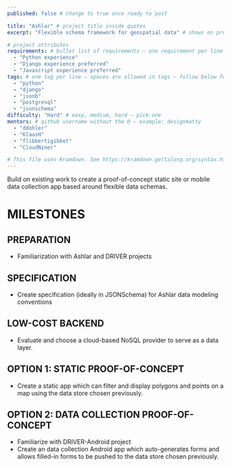 ```yaml
---
published: false # change to true once ready to post

title: "Ashlar" # project title inside quotes
excerpt: "Flexible schema framework for geospatial data" # shows on project list page

# project attributes
requirements: # bullet list of requirements – one requirement per line – follow below format
  - "Python experience"
  - "Django experience preferred"
  - "Javascript experience preferred"
tags: # one tag per line – spaces are allowed in tags – follow below format
  - "python"
  - "django"
  - "jsonb"
  - "postgresql"
  - "jsonschema"
difficulty: "Hard" # easy, medium, hard – pick one
mentors: # github username without the @ – example: designmatty
  - "ddohler"
  - "KlaasH"
  - "flibbertigibbet"
  - "CloudNiner"

# This file uses Kramdown. See https://kramdown.gettalong.org/syntax.html for syntax
---
```


Build on existing work to create a proof-of-concept static site or mobile data collection app based around flexible data schemas.

# MILESTONES

## PREPARATION

- Familiarization with Ashlar and DRIVER projects

## SPECIFICATION

- Create specification (ideally in JSONSchema) for Ashlar data modeling conventions

## LOW-COST BACKEND

- Evaluate and choose a cloud-based NoSQL provider to serve as a data layer.

## OPTION 1: STATIC PROOF-OF-CONCEPT

- Create a static app which can filter and display polygons and points on a map using the data store chosen previously.

## OPTION 2: DATA COLLECTION PROOF-OF-CONCEPT

- Familiarize with DRIVER-Android project
- Create an data collection Android app which auto-generates forms and allows filled-in forms to be pushed to the data store chosen previously.
